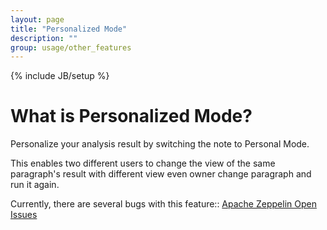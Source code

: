```yaml
---
layout: page
title: "Personalized Mode"
description: ""
group: usage/other_features
---
```

<!--
Licensed under the Apache License, Version 2.0 (the "License");
you may not use this file except in compliance with the License.
You may obtain a copy of the License at

http://www.apache.org/licenses/LICENSE-2.0

Unless required by applicable law or agreed to in writing, software
distributed under the License is distributed on an "AS IS" BASIS,
WITHOUT WARRANTIES OR CONDITIONS OF ANY KIND, either express or implied.
See the License for the specific language governing permissions and
limitations under the License.
-->
{% include JB/setup %}

# What is Personalized Mode? 

Personalize your analysis result by switching the note to Personal Mode.

This enables two different users to change the view of the same paragraph's result with different view even owner change paragraph and run it again.

Currently, there are several bugs with this feature::
[Apache Zeppelin Open Issues](https://issues.apache.org/jira/projects/ZEPPELIN/issues/ZEPPELIN-4293?filter=allopenissues)

<div id="toc"></div>

